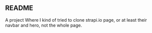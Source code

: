 ## README

A project Where I kind of tried to clone strapi.io page, or at least their navbar and hero, not the whole page.
